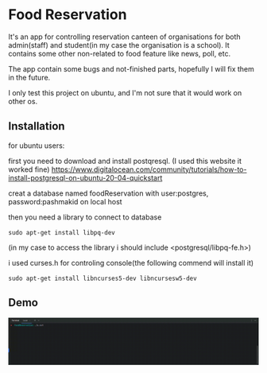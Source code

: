 # Food Reservation

It's an app for controlling reservation canteen of organisations
for both admin(staff) and student(in my case the organisation is a school).
It contains some other non-related to food feature like news, poll, etc.

The app contain some bugs and not-finished parts, hopefully I will fix them in the future.

I only test this project on ubuntu, and I'm not sure that it would work on other os.
## Installation
for ubuntu users:

first you need to download and install postqresql.
(I used this website it worked fine)
https://www.digitalocean.com/community/tutorials/how-to-install-postgresql-on-ubuntu-20-04-quickstart

creat a database named foodReservation with user:postgres, password:pashmakid
on local host


then you need a library to connect to database

    sudo apt-get install libpq-dev

(in my case to access the library i should include <postgresql/libpq-fe.h>)

i used curses.h for controling console(the following commend will install it)

    sudo apt-get install libncurses5-dev libncursesw5-dev  


## Demo

![](demo.gif)

